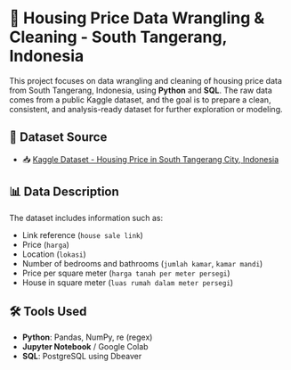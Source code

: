 # 🏡 Housing Price Data Wrangling & Cleaning - South Tangerang, Indonesia

This project focuses on data wrangling and cleaning of housing price data from South Tangerang, Indonesia, using **Python** and **SQL**. The raw data comes from a public Kaggle dataset, and the goal is to prepare a clean, consistent, and analysis-ready dataset for further exploration or modeling.

## 📌 Dataset Source

- 📥 [Kaggle Dataset - Housing Price in South Tangerang City, Indonesia](https://www.kaggle.com/datasets/gerryzani/housing-price-in-south-tangerang-city-indonesia/data)

## 📊 Data Description

The dataset includes information such as:
- Link reference (`house sale link`)
- Price (`harga`)
- Location (`lokasi`)
- Number of bedrooms and bathrooms (`jumlah kamar`, `kamar mandi`)
- Price per square meter (`harga tanah per meter persegi`)
- House in square meter (`luas rumah dalam meter persegi`)


## 🛠️ Tools Used

- **Python**: Pandas, NumPy, re (regex)
- **Jupyter Notebook** / Google Colab
- **SQL**: PostgreSQL using Dbeaver

